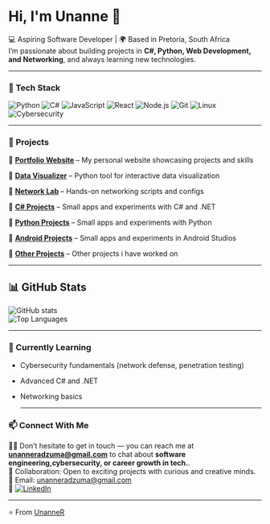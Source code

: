 # Hi, I'm Unanne 👋

💻 Aspiring Software Developer | 🌍 Based in Pretoria, South Africa  
I’m passionate about building projects in **C#, Python, Web Development, and Networking**, and always learning new technologies. 

---

### 🔧 Tech Stack
![Python](https://img.shields.io/badge/Python-3776AB?style=for-the-badge&logo=python&logoColor=white)
![C#](https://img.shields.io/badge/C%23-239120?style=for-the-badge&logo=csharp&logoColor=white)
![JavaScript](https://img.shields.io/badge/JavaScript-FFD43B?style=for-the-badge&logo=javascript&logoColor=black)
![React](https://img.shields.io/badge/React-61DBFB?style=for-the-badge&logo=react&logoColor=black)
![Node.js](https://img.shields.io/badge/Node.js-3C873A?style=for-the-badge&logo=node.js&logoColor=white)
![Git](https://img.shields.io/badge/Git-F05032?style=for-the-badge&logo=git&logoColor=white)
![Linux](https://img.shields.io/badge/Linux-FCC624?style=for-the-badge&logo=linux&logoColor=black)
![Cybersecurity](https://img.shields.io/badge/Security-2E8B57?style=for-the-badge&logo=hackaday&logoColor=white)

---

### 🚀 Projects
🔹 [**Portfolio Website**](https://github.com/UnanneR/portfolio) – My personal website showcasing projects and skills

🔹 [**Data Visualizer**](https://github.com/UnanneR/data-visualizer) – Python tool for interactive data visualization

🔹 [**Network Lab**](https://github.com/UnanneR/network-lab) – Hands-on networking scripts and configs 

🔹 [**C# Projects**](https://github.com/UnanneR/csharp-projects) – Small apps and experiments with C# and .NET

🔹 [**Python Projects**](https://github.com/UnanneR/python-projects) – Small apps and experiments with Python 

🔹 [**Android Projects**](https://github.com/UnanneR/android-projects) –  Small apps and experiments in Android Studios

🔹 [**Other Projects**](https://github.com/UnanneR/other-projects) – Other projects i have worked on  

---

## 📊 GitHub Stats
![GitHub stats](https://github-readme-stats.vercel.app/api?username=UnanneR&show_icons=true&theme=radical)  
![Top Languages](https://github-readme-stats.vercel.app/api/top-langs/?username=UnanneR&layout=compact&theme=radical)  

---

### 🌱 Currently Learning
- Cybersecurity fundamentals (network defense, penetration testing)  
- Advanced C# and .NET
- Networking basics

  ---

### 📫 Connect With Me
👨‍💻 Don’t hesitate to get in touch — you can reach me at **unanneradzuma@gmail.com** to chat about **software engineering,cybersecurity, or career growth in tech.**.  
🚀 Collaboration: Open to exciting projects with curious and creative minds.   
📧 Email: unanneradzuma@gmail.com  
💼 [![LinkedIn](https://img.shields.io/badge/LinkedIn-%230077B5.svg?logo=linkedin&logoColor=white)](https://www.linkedin.com/in/unanne-radzuma-967634261) 

---
⭐️ From [UnanneR](https://github.com/unanneR)
